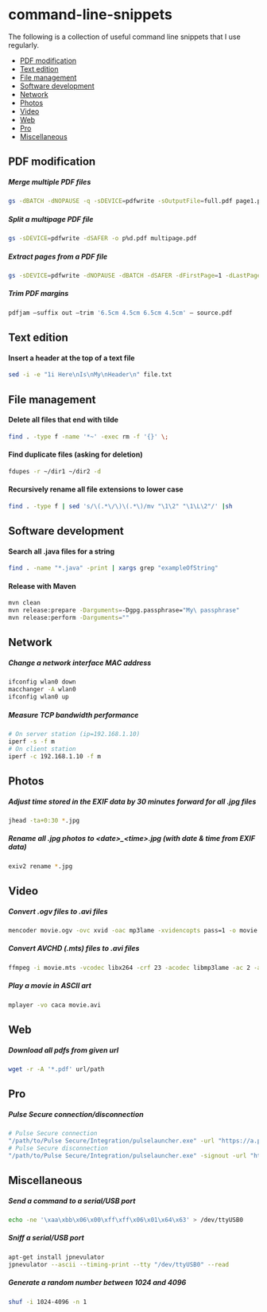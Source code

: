 # command-line-snippets

The following is a collection of useful command line snippets that I use regularly.

  * [PDF modification](#pdf-modification)
  * [Text edition](#text-edition)
  * [File management](#file-management)
  * [Software development](#software-development)
  * [Network](#network)
  * [Photos](#photos)
  * [Video](#video)
  * [Web](#web)
  * [Pro](#pro)
  * [Miscellaneous](#miscellaneous)

## PDF modification

##### Merge multiple PDF files

```bash
gs -dBATCH -dNOPAUSE -q -sDEVICE=pdfwrite -sOutputFile=full.pdf page1.pdf page2.pdf page3.pdf
```

##### Split a multipage PDF file

```bash
gs -sDEVICE=pdfwrite -dSAFER -o p%d.pdf multipage.pdf
```

##### Extract pages from a PDF file

```bash
gs -sDEVICE=pdfwrite -dNOPAUSE -dBATCH -dSAFER -dFirstPage=1 -dLastPage=12 -sOutputFile=outfile_p1-p12.pdf original_input.pdf
```

##### Trim PDF margins

```bash
pdfjam –suffix out –trim '6.5cm 4.5cm 6.5cm 4.5cm' – source.pdf
```

## Text edition

#### Insert a header at the top of a text file

```bash
sed -i -e "1i Here\nIs\nMy\nHeader\n" file.txt
```

## File management

#### Delete all files that end with tilde

```bash
find . -type f -name '*~' -exec rm -f '{}' \;
```

#### Find duplicate files (asking for deletion)

```bash
fdupes -r ~/dir1 ~/dir2 -d
```

#### Recursively rename all file extensions to lower case

```bash
find . -type f | sed 's/\(.*\/\)\(.*\)/mv "\1\2" "\1\L\2"/' |sh
```

## Software development

#### Search all .java files for a string

```bash
find . -name "*.java" -print | xargs grep "exampleOfString"
```

#### Release with Maven

```bash
mvn clean
mvn release:prepare -Darguments=-Dgpg.passphrase="My\ passphrase"
mvn release:perform -Darguments=""
```

## Network

##### Change a network interface MAC address

```bash
ifconfig wlan0 down
macchanger -A wlan0
ifconfig wlan0 up
```

##### Measure TCP bandwidth performance

```bash
# On server station (ip=192.168.1.10)
iperf -s -f m
# On client station
iperf -c 192.168.1.10 -f m
```

## Photos

##### Adjust time stored in the EXIF data by 30 minutes forward for all .jpg files

```bash
jhead -ta+0:30 *.jpg
```

##### Rename all .jpg photos to \<date\>\_\<time\>.jpg (with date & time from EXIF data)

```bash
exiv2 rename *.jpg
```

## Video

##### Convert .ogv files to .avi files

```bash
mencoder movie.ogv -ovc xvid -oac mp3lame -xvidencopts pass=1 -o movie.avi
```

##### Convert AVCHD (.mts) files to .avi files

```bash
ffmpeg -i movie.mts -vcodec libx264 -crf 23 -acodec libmp3lame -ac 2 -ab 192k -s 640x360 movie.avi
```

##### Play a movie in ASCII art

```bash
mplayer -vo caca movie.avi
```

## Web

##### Download all pdfs from given url

```bash
wget -r -A '*.pdf' url/path
```

## Pro

##### Pulse Secure connection/disconnection

```bash
# Pulse Secure connection
"/path/to/Pulse Secure/Integration/pulselauncher.exe" -url "https://a.pulse.secure/url" -u "a_username" -p "a_password" -r "DOMAIN"
# Pulse Secure disconnection
"/path/to/Pulse Secure/Integration/pulselauncher.exe" -signout -url "https://a.pulse.secure/url"
```

## Miscellaneous

#####  Send a command to a serial/USB port

```bash
echo -ne '\xaa\xbb\x06\x00\xff\xff\x06\x01\x64\x63' > /dev/ttyUSB0
```

##### Sniff a serial/USB port

```bash
apt-get install jpnevulator
jpnevulator --ascii --timing-print --tty "/dev/ttyUSB0" --read
```

##### Generate a random number between 1024 and 4096

```bash
shuf -i 1024-4096 -n 1
```
